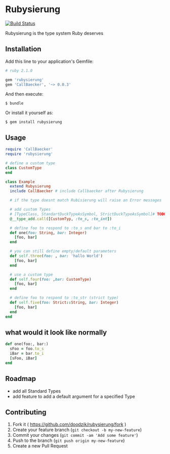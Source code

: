 # Rubysierung

[![Build Status](https://travis-ci.org/doodzik/rubysierung.svg?branch=master)](https://travis-ci.org/doodzik/rubysierung)

Rubysierung is the type system Ruby deserves

## Installation

Add this line to your application's Gemfile:

```ruby
# ruby 2.1.0

gem 'rubysierung'
gem 'CallBaecker', '~> 0.0.3'
```

And then execute:

    $ bundle

Or install it yourself as:

    $ gem install rubysierung

## Usage

```ruby
require 'CallBaecker'
require 'rubysierung'

# define a custom type
class CustomType
end

class Example
  extend Rubysierung
  include CallBaecker # include Callbaecker after Rubysierung

  # if the type doesnt match Rubisierung will raise an Error messages

  # add custom Types
  # [TypeClass, StandartDuckTypeAsSymbol, StrictDuckTypeAsSymbol]# TODO change to proper name
  @__type_add.call([CustomTyp, :to_s, :to_int])

  # define foo to respond to :to_s and bar to :to_i
  def one(foo: String, bar: Integer)
    [foo, bar]
  end

  # you can still define empty/default parameters
  def self.three(foo: , bar: 'hallo World')
    [foo, bar]
  end

  # use a custom type
  def self.four(foo: ,bar: CustomType)
    [foo, bar]
  end

  # define foo to respond to :to_str (strict type)
  def self.five(foo: Strict::String, bar: Integer)
    [foo, bar]
  end
end
```

## what would it look like normally
```ruby
def one(foo:, bar:)
  sFoo = foo.to_s
  iBar = bar.to_i
  [sFoo, iBar]
end
```

## Roadmap
* add all Standard Types
* add feature to add a default argument for a specified Type

## Contributing

1. Fork it ( https://github.com/doodzik/rubysierung/fork )
2. Create your feature branch (`git checkout -b my-new-feature`)
3. Commit your changes (`git commit -am 'Add some feature'`)
4. Push to the branch (`git push origin my-new-feature`)
5. Create a new Pull Request
